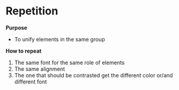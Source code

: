 # Repetition
**Purpose**

- To unify elements in the same group

**How to repeat**

1. The same font for the same role of elements
2. The same alignment
3. The one that should be contrasted get the different color or/and different font
